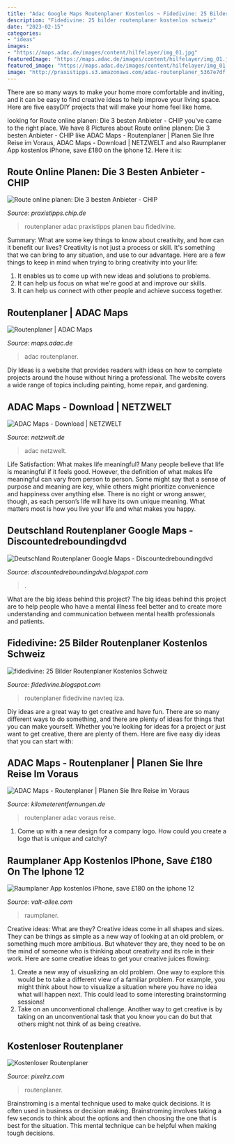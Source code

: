 ```yaml
---
title: "Adac Google Maps Routenplaner Kostenlos ~ Fidedivine: 25 Bilder Routenplaner Kostenlos Schweiz"
description: "Fidedivine: 25 bilder routenplaner kostenlos schweiz"
date: "2023-02-15"
categories:
- "ideas"
images:
- "https://maps.adac.de/images/content/hilfelayer/img_01.jpg"
featuredImage: "https://maps.adac.de/images/content/hilfelayer/img_01.jpg"
featured_image: "https://maps.adac.de/images/content/hilfelayer/img_01.jpg"
image: "http://praxistipps.s3.amazonaws.com/adac-routenplaner_5367e7df.jpg"
---
```



There are so many ways to make your home more comfortable and inviting, and it can be easy to find creative ideas to help improve your living space. Here are five easyDIY projects that will make your home feel like home.

	

		
looking for Route online planen: Die 3 besten Anbieter - CHIP you've came to the right place. We have 8 Pictures about Route online planen: Die 3 besten Anbieter - CHIP like ADAC Maps - Routenplaner | Planen Sie Ihre Reise im Voraus, ADAC Maps - Download | NETZWELT and also Raumplaner App kostenlos iPhone, save £180 on the iphone 12. Here it is:
		
    
## Route Online Planen: Die 3 Besten Anbieter - CHIP

<img loading=lazy src="http://praxistipps.s3.amazonaws.com/adac-routenplaner_5367e7df.jpg" onerror="this.onerror=null;this.src='https://tse4.mm.bing.net/th?id=OIP.QwK4xJTZ4_eeIyXhl0hbRwHaFm&amp;pid=15.1';" alt="Route online planen: Die 3 besten Anbieter - CHIP">

_Source: praxistipps.chip.de_

>routenplaner adac praxistipps planen bau fidedivine. 

	

Summary: What are some key things to know about creativity, and how can it benefit our lives?
Creativity is not just a process or skill. It's something that we can bring to any situation, and use to our advantage. Here are a few things to keep in mind when trying to bring creativity into your life:
1. It enables us to come up with new ideas and solutions to problems.
2. It can help us focus on what we're good at and improve our skills.
3. It can help us connect with other people and achieve success together.

    
## Routenplaner | ADAC Maps

<img loading=lazy src="https://maps.adac.de/images/content/hilfelayer/img_01.jpg" onerror="this.onerror=null;this.src='https://tse4.mm.bing.net/th?id=OIP.HWql2CafbQtHvG1kMkuJzAHaIY&amp;pid=15.1';" alt="Routenplaner | ADAC Maps">

_Source: maps.adac.de_

>adac routenplaner. 

	

Diy Ideas is a website that provides readers with ideas on how to complete projects around the house without hiring a professional. The website covers a wide range of topics including painting, home repair, and gardening. 

    
## ADAC Maps - Download | NETZWELT

<img loading=lazy src="https://img.netzwelt.de/dw1600_dh900_sw0_sh0_sx0_sy0_sr16x9_nu2/picture/original/2020/09/adac-maps-284854.jpeg" onerror="this.onerror=null;this.src='https://tse2.mm.bing.net/th?id=OIP.fw2k4Z6qySNui1R9UmzPnQHaEK&amp;pid=15.1';" alt="ADAC Maps - Download | NETZWELT">

_Source: netzwelt.de_

>adac netzwelt. 

	

Life Satisfaction: What makes life meaningful?
Many people believe that life is meaningful if it feels good. However, the definition of what makes life meaningful can vary from person to person. Some might say that a sense of purpose and meaning are key, while others might prioritize convenience and happiness over anything else. There is no right or wrong answer, though, as each person’s life will have its own unique meaning. What matters most is how you live your life and what makes you happy.

    
## Deutschland Routenplaner Google Maps - Discountedreboundingdvd

<img loading=lazy src="https://lh3.googleusercontent.com/proxy/Ndvqoy7QdwsIzCt6Aw3GzTT18XExeQvisDnKxjUkVN_4UX8i_BsslThJmLB2KR6hML6qpK9c11nQEPN44bqfHf1AjyrT0Ycdr1d0HIZfXugMk7HA7k9p8jlfbSD2ygPTcVj81YW2x8Q=s0-d" onerror="this.onerror=null;this.src='https://tse3.mm.bing.net/th?id=OIP.jlDX5_vMeiveduAEMNpgeAHaDV&amp;pid=15.1';" alt="Deutschland Routenplaner Google Maps - Discountedreboundingdvd">

_Source: discountedreboundingdvd.blogspot.com_

>. 

	

What are the big ideas behind this project?
The big ideas behind this project are to help people who have a mental illness feel better and to create more understanding and communication between mental health professionals and patients.

    
## Fidedivine: 25 Bilder Routenplaner Kostenlos Schweiz

<img loading=lazy src="https://lh3.googleusercontent.com/proxy/SW9a-9Mf4_Dlp8Zr1_xoLYh9lzZF6mmLfsBF7GaLT1Zo-Ht2a2EZfQy1SRBklBwgTgHg33E2Ru_EDX0LInX08OViJWmgYSBraQ=s0-d" onerror="this.onerror=null;this.src='https://tse2.mm.bing.net/th?id=OIP.aikPJ48DtwoswgWyo4mLVQHaFv&amp;pid=15.1';" alt="fidedivine: 25 Bilder Routenplaner Kostenlos Schweiz">

_Source: fidedivine.blogspot.com_

>routenplaner fidedivine navteq iza. 

	

Diy ideas are a great way to get creative and have fun. There are so many different ways to do something, and there are plenty of ideas for things that you can make yourself. Whether you’re looking for ideas for a project or just want to get creative, there are plenty of them. Here are five easy diy ideas that you can start with: 

    
## ADAC Maps - Routenplaner | Planen Sie Ihre Reise Im Voraus

<img loading=lazy src="https://www.kilometerentfernungen.de/wp-content/uploads/2016/05/ADAC-routenplaner.jpg" onerror="this.onerror=null;this.src='https://tse3.mm.bing.net/th?id=OIP.JJ00vkMGkktNP2XyXo92_wHaFQ&amp;pid=15.1';" alt="ADAC Maps - Routenplaner | Planen Sie Ihre Reise im Voraus">

_Source: kilometerentfernungen.de_

>routenplaner adac voraus reise. 

	

1. Come up with a new design for a company logo. How could you create a logo that is unique and catchy?

    
## Raumplaner App Kostenlos IPhone, Save £180 On The Iphone 12

<img loading=lazy src="https://valt-allee.com/xoawz/yFqNrgCTWu0F7NZ1lrPrfAHaET.jpg" onerror="this.onerror=null;this.src='https://tse4.mm.bing.net/th?id=OIP.cfOs7jpeHyh_wgXxuf_DRQAAAA&amp;pid=15.1';" alt="Raumplaner App kostenlos iPhone, save £180 on the iphone 12">

_Source: valt-allee.com_

>raumplaner. 

	

Creative ideas: What are they?
Creative ideas come in all shapes and sizes. They can be things as simple as a new way of looking at an old problem, or something much more ambitious. But whatever they are, they need to be on the mind of someone who is thinking about creativity and its role in their work. Here are some creative ideas to get your creative juices flowing: 
1) Create a new way of visualizing an old problem. One way to explore this would be to take a different view of a familiar problem. For example, you might think about how to visualize a situation where you have no idea what will happen next. This could lead to some interesting brainstorming sessions! 
2) Take on an unconventional challenge. Another way to get creative is by taking on an unconventional task that you know you can do but that others might not think of as being creative.

    
## Kostenloser Routenplaner

<img loading=lazy src="http://www.routenfinder.de/bilder/routenplaner.jpg" onerror="this.onerror=null;this.src='https://tse3.mm.bing.net/th?id=OIP.SFLp203D27k_KO5RRueX6QAAAA&amp;pid=15.1';" alt="Kostenloser Routenplaner">

_Source: pixelrz.com_

>routenplaner. 

	

Brainstroming is a mental technique used to make quick decisions. It is often used in business or decision making. Brainstroming involves taking a few seconds to think about the options and then choosing the one that is best for the situation. This mental technique can be helpful when making tough decisions.

